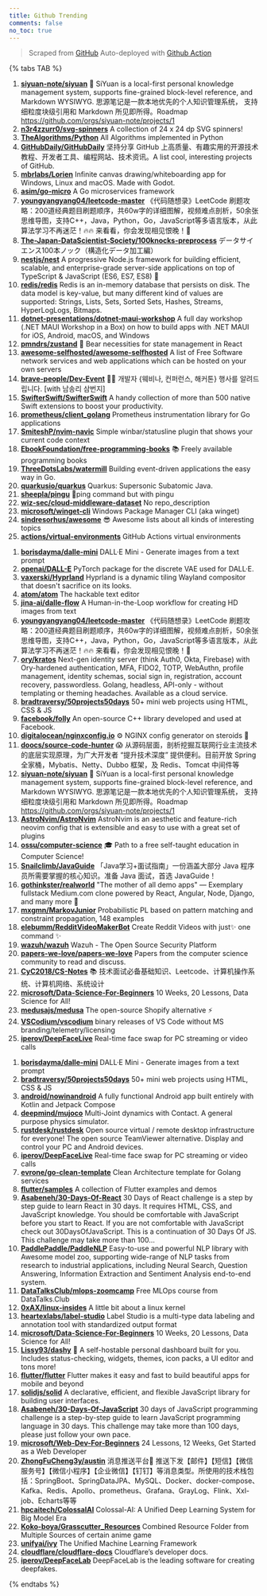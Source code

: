 ```yaml
---
title: Github Trending
comments: false
no_toc: true
---
```


> Scraped from [GitHub](https://github.com/trending)
Auto-deployed with [Github Action](https://docs.github.com/en/actions)

{% tabs TAB %}
<!-- tab Daily -->
1. [**siyuan-note/siyuan**](https://github.com/siyuan-note/siyuan)
📕 SiYuan is a local-first personal knowledge management system, supports fine-grained block-level reference, and Markdown WYSIWYG. 思源笔记是一款本地优先的个人知识管理系统， 支持细粒度块级引用和 Markdown 所见即所得。Roadmap https://github.com/orgs/siyuan-note/projects/1
2. [**n3r4zzurr0/svg-spinners**](https://github.com/n3r4zzurr0/svg-spinners)
A collection of 24 x 24 dp SVG spinners!
3. [**TheAlgorithms/Python**](https://github.com/TheAlgorithms/Python)
All Algorithms implemented in Python
4. [**GitHubDaily/GitHubDaily**](https://github.com/GitHubDaily/GitHubDaily)
坚持分享 GitHub 上高质量、有趣实用的开源技术教程、开发者工具、编程网站、技术资讯。A list cool, interesting projects of GitHub.
5. [**mbrlabs/Lorien**](https://github.com/mbrlabs/Lorien)
Infinite canvas drawing/whiteboarding app for Windows, Linux and macOS. Made with Godot.
6. [**asim/go-micro**](https://github.com/asim/go-micro)
A Go microservices framework
7. [**youngyangyang04/leetcode-master**](https://github.com/youngyangyang04/leetcode-master)
《代码随想录》LeetCode 刷题攻略：200道经典题目刷题顺序，共60w字的详细图解，视频难点剖析，50余张思维导图，支持C++，Java，Python，Go，JavaScript等多语言版本，从此算法学习不再迷茫！🔥🔥 来看看，你会发现相见恨晚！🚀
8. [**The-Japan-DataScientist-Society/100knocks-preprocess**](https://github.com/The-Japan-DataScientist-Society/100knocks-preprocess)
データサイエンス100本ノック（構造化データ加工編）
9. [**nestjs/nest**](https://github.com/nestjs/nest)
A progressive Node.js framework for building efficient, scalable, and enterprise-grade server-side applications on top of TypeScript & JavaScript (ES6, ES7, ES8) 🚀
10. [**redis/redis**](https://github.com/redis/redis)
Redis is an in-memory database that persists on disk. The data model is key-value, but many different kind of values are supported: Strings, Lists, Sets, Sorted Sets, Hashes, Streams, HyperLogLogs, Bitmaps.
11. [**dotnet-presentations/dotnet-maui-workshop**](https://github.com/dotnet-presentations/dotnet-maui-workshop)
A full day workshop (.NET MAUI Workshop in a Box) on how to build apps with .NET MAUI for iOS, Android, macOS, and Windows
12. [**pmndrs/zustand**](https://github.com/pmndrs/zustand)
🐻 Bear necessities for state management in React
13. [**awesome-selfhosted/awesome-selfhosted**](https://github.com/awesome-selfhosted/awesome-selfhosted)
A list of Free Software network services and web applications which can be hosted on your own servers
14. [**brave-people/Dev-Event**](https://github.com/brave-people/Dev-Event)
🎉🎈 개발자 {웨비나, 컨퍼런스, 해커톤} 행사를 알려드립니다. [with 남송리 삼번지]
15. [**SwifterSwift/SwifterSwift**](https://github.com/SwifterSwift/SwifterSwift)
A handy collection of more than 500 native Swift extensions to boost your productivity.
16. [**prometheus/client_golang**](https://github.com/prometheus/client_golang)
Prometheus instrumentation library for Go applications
17. [**SmiteshP/nvim-navic**](https://github.com/SmiteshP/nvim-navic)
Simple winbar/statusline plugin that shows your current code context
18. [**EbookFoundation/free-programming-books**](https://github.com/EbookFoundation/free-programming-books)
📚 Freely available programming books
19. [**ThreeDotsLabs/watermill**](https://github.com/ThreeDotsLabs/watermill)
Building event-driven applications the easy way in Go.
20. [**quarkusio/quarkus**](https://github.com/quarkusio/quarkus)
Quarkus: Supersonic Subatomic Java.
21. [**sheepla/pingu**](https://github.com/sheepla/pingu)
🐧ping command but with pingu
22. [**wiz-sec/cloud-middleware-dataset**](https://github.com/wiz-sec/cloud-middleware-dataset)
No repo_description
23. [**microsoft/winget-cli**](https://github.com/microsoft/winget-cli)
Windows Package Manager CLI (aka winget)
24. [**sindresorhus/awesome**](https://github.com/sindresorhus/awesome)
😎 Awesome lists about all kinds of interesting topics
25. [**actions/virtual-environments**](https://github.com/actions/virtual-environments)
GitHub Actions virtual environments
<!-- endtab -->
<!-- tab Weekly -->
1. [**borisdayma/dalle-mini**](https://github.com/borisdayma/dalle-mini)
DALL·E Mini - Generate images from a text prompt
2. [**openai/DALL-E**](https://github.com/openai/DALL-E)
PyTorch package for the discrete VAE used for DALL·E.
3. [**vaxerski/Hyprland**](https://github.com/vaxerski/Hyprland)
Hyprland is a dynamic tiling Wayland compositor that doesn't sacrifice on its looks.
4. [**atom/atom**](https://github.com/atom/atom)
The hackable text editor
5. [**jina-ai/dalle-flow**](https://github.com/jina-ai/dalle-flow)
A Human-in-the-Loop workflow for creating HD images from text
6. [**youngyangyang04/leetcode-master**](https://github.com/youngyangyang04/leetcode-master)
《代码随想录》LeetCode 刷题攻略：200道经典题目刷题顺序，共60w字的详细图解，视频难点剖析，50余张思维导图，支持C++，Java，Python，Go，JavaScript等多语言版本，从此算法学习不再迷茫！🔥🔥 来看看，你会发现相见恨晚！🚀
7. [**ory/kratos**](https://github.com/ory/kratos)
Next-gen identity server (think Auth0, Okta, Firebase) with Ory-hardened authentication, MFA, FIDO2, TOTP, WebAuthn, profile management, identity schemas, social sign in, registration, account recovery, passwordless. Golang, headless, API-only - without templating or theming headaches. Available as a cloud service.
8. [**bradtraversy/50projects50days**](https://github.com/bradtraversy/50projects50days)
50+ mini web projects using HTML, CSS & JS
9. [**facebook/folly**](https://github.com/facebook/folly)
An open-source C++ library developed and used at Facebook.
10. [**digitalocean/nginxconfig.io**](https://github.com/digitalocean/nginxconfig.io)
⚙️ NGINX config generator on steroids 💉
11. [**doocs/source-code-hunter**](https://github.com/doocs/source-code-hunter)
😱 从源码层面，剖析挖掘互联网行业主流技术的底层实现原理，为广大开发者 “提升技术深度” 提供便利。目前开放 Spring 全家桶，Mybatis、Netty、Dubbo 框架，及 Redis、Tomcat 中间件等
12. [**siyuan-note/siyuan**](https://github.com/siyuan-note/siyuan)
📕 SiYuan is a local-first personal knowledge management system, supports fine-grained block-level reference, and Markdown WYSIWYG. 思源笔记是一款本地优先的个人知识管理系统， 支持细粒度块级引用和 Markdown 所见即所得。Roadmap https://github.com/orgs/siyuan-note/projects/1
13. [**AstroNvim/AstroNvim**](https://github.com/AstroNvim/AstroNvim)
AstroNvim is an aesthetic and feature-rich neovim config that is extensible and easy to use with a great set of plugins
14. [**ossu/computer-science**](https://github.com/ossu/computer-science)
🎓 Path to a free self-taught education in Computer Science!
15. [**Snailclimb/JavaGuide**](https://github.com/Snailclimb/JavaGuide)
「Java学习+面试指南」一份涵盖大部分 Java 程序员所需要掌握的核心知识。准备 Java 面试，首选 JavaGuide！
16. [**gothinkster/realworld**](https://github.com/gothinkster/realworld)
"The mother of all demo apps" — Exemplary fullstack Medium.com clone powered by React, Angular, Node, Django, and many more 🏅
17. [**mxgmn/MarkovJunior**](https://github.com/mxgmn/MarkovJunior)
Probabilistic PL based on pattern matching and constraint propagation, 148 examples
18. [**elebumm/RedditVideoMakerBot**](https://github.com/elebumm/RedditVideoMakerBot)
Create Reddit Videos with just✨ one command ✨
19. [**wazuh/wazuh**](https://github.com/wazuh/wazuh)
Wazuh - The Open Source Security Platform
20. [**papers-we-love/papers-we-love**](https://github.com/papers-we-love/papers-we-love)
Papers from the computer science community to read and discuss.
21. [**CyC2018/CS-Notes**](https://github.com/CyC2018/CS-Notes)
📚 技术面试必备基础知识、Leetcode、计算机操作系统、计算机网络、系统设计
22. [**microsoft/Data-Science-For-Beginners**](https://github.com/microsoft/Data-Science-For-Beginners)
10 Weeks, 20 Lessons, Data Science for All!
23. [**medusajs/medusa**](https://github.com/medusajs/medusa)
The open-source Shopify alternative ⚡️
24. [**VSCodium/vscodium**](https://github.com/VSCodium/vscodium)
binary releases of VS Code without MS branding/telemetry/licensing
25. [**iperov/DeepFaceLive**](https://github.com/iperov/DeepFaceLive)
Real-time face swap for PC streaming or video calls
<!-- endtab -->
<!-- tab Monthly -->
1. [**borisdayma/dalle-mini**](https://github.com/borisdayma/dalle-mini)
DALL·E Mini - Generate images from a text prompt
2. [**bradtraversy/50projects50days**](https://github.com/bradtraversy/50projects50days)
50+ mini web projects using HTML, CSS & JS
3. [**android/nowinandroid**](https://github.com/android/nowinandroid)
A fully functional Android app built entirely with Kotlin and Jetpack Compose
4. [**deepmind/mujoco**](https://github.com/deepmind/mujoco)
Multi-Joint dynamics with Contact. A general purpose physics simulator.
5. [**rustdesk/rustdesk**](https://github.com/rustdesk/rustdesk)
Open source virtual / remote desktop infrastructure for everyone! The open source TeamViewer alternative. Display and control your PC and Android devices.
6. [**iperov/DeepFaceLive**](https://github.com/iperov/DeepFaceLive)
Real-time face swap for PC streaming or video calls
7. [**evrone/go-clean-template**](https://github.com/evrone/go-clean-template)
Clean Architecture template for Golang services
8. [**flutter/samples**](https://github.com/flutter/samples)
A collection of Flutter examples and demos
9. [**Asabeneh/30-Days-Of-React**](https://github.com/Asabeneh/30-Days-Of-React)
30 Days of React challenge is a step by step guide to learn React in 30 days. It requires HTML, CSS, and JavaScript knowledge. You should be comfortable with JavaScript before you start to React. If you are not comfortable with JavaScript check out 30DaysOfJavaScript. This is a continuation of 30 Days Of JS. This challenge may take more than 100…
10. [**PaddlePaddle/PaddleNLP**](https://github.com/PaddlePaddle/PaddleNLP)
Easy-to-use and powerful NLP library with Awesome model zoo, supporting wide-range of NLP tasks from research to industrial applications, including Neural Search, Question Answering, Information Extraction and Sentiment Analysis end-to-end system.
11. [**DataTalksClub/mlops-zoomcamp**](https://github.com/DataTalksClub/mlops-zoomcamp)
Free MLOps course from DataTalks.Club
12. [**0xAX/linux-insides**](https://github.com/0xAX/linux-insides)
A little bit about a linux kernel
13. [**heartexlabs/label-studio**](https://github.com/heartexlabs/label-studio)
Label Studio is a multi-type data labeling and annotation tool with standardized output format
14. [**microsoft/Data-Science-For-Beginners**](https://github.com/microsoft/Data-Science-For-Beginners)
10 Weeks, 20 Lessons, Data Science for All!
15. [**Lissy93/dashy**](https://github.com/Lissy93/dashy)
🚀 A self-hostable personal dashboard built for you. Includes status-checking, widgets, themes, icon packs, a UI editor and tons more!
16. [**flutter/flutter**](https://github.com/flutter/flutter)
Flutter makes it easy and fast to build beautiful apps for mobile and beyond
17. [**solidjs/solid**](https://github.com/solidjs/solid)
A declarative, efficient, and flexible JavaScript library for building user interfaces.
18. [**Asabeneh/30-Days-Of-JavaScript**](https://github.com/Asabeneh/30-Days-Of-JavaScript)
30 days of JavaScript programming challenge is a step-by-step guide to learn JavaScript programming language in 30 days. This challenge may take more than 100 days, please just follow your own pace.
19. [**microsoft/Web-Dev-For-Beginners**](https://github.com/microsoft/Web-Dev-For-Beginners)
24 Lessons, 12 Weeks, Get Started as a Web Developer
20. [**ZhongFuCheng3y/austin**](https://github.com/ZhongFuCheng3y/austin)
消息推送平台📝 推送下发【邮件】【短信】【微信服务号】【微信小程序】【企业微信】【钉钉】等消息类型。所使用的技术栈包括：SpringBoot、SpringDataJPA、MySQL、Docker、docker-compose、Kafka、Redis、Apollo、prometheus、Grafana、GrayLog、Flink、Xxl-job、Echarts等等
21. [**hpcaitech/ColossalAI**](https://github.com/hpcaitech/ColossalAI)
Colossal-AI: A Unified Deep Learning System for Big Model Era
22. [**Koko-boya/Grasscutter_Resources**](https://github.com/Koko-boya/Grasscutter_Resources)
Combined Resource Folder from Multiple Sources of certain anime game
23. [**unifyai/ivy**](https://github.com/unifyai/ivy)
The Unified Machine Learning Framework
24. [**cloudflare/cloudflare-docs**](https://github.com/cloudflare/cloudflare-docs)
Cloudflare’s developer docs.
25. [**iperov/DeepFaceLab**](https://github.com/iperov/DeepFaceLab)
DeepFaceLab is the leading software for creating deepfakes.
<!-- endtab -->
{% endtabs %}
